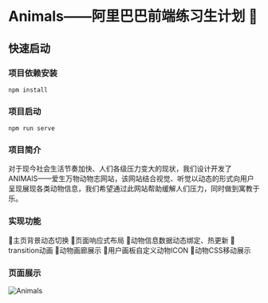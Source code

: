 # Animals——阿里巴巴前端练习生计划 🌱

## 快速启动

### 项目依赖安装

```
npm install
```

### 项目启动

```
npm run serve
```

### 项目简介

对于现今社会生活节奏加快、人们各级压力变大的现状，我们设计开发了ANIMAlS——爱生万物动物志网站，该网站结合视觉、听觉以动态的形式向用户呈现展现各类动物信息，我们希望通过此网站帮助缓解人们压力，同时做到寓教于乐。

### 实现功能

💬主页背景动态切换
💬页面响应式布局
💬动物信息数据动态绑定、热更新
💬transition动画
💬动物画廊展示
💬用户画板自定义动物ICON
💬动物CSS移动展示

### 页面展示

![Animals](./assets/home.png)